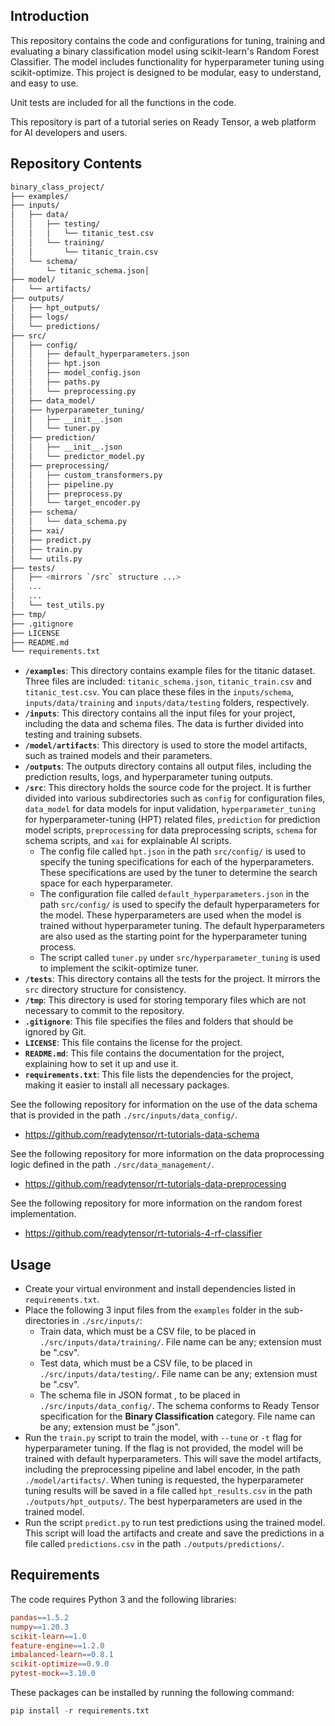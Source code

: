 ## Introduction

This repository contains the code and configurations for tuning, training and evaluating a binary classification model using scikit-learn's Random Forest Classifier. The model includes functionality for hyperparameter tuning using scikit-optimize. This project is designed to be modular, easy to understand, and easy to use.

Unit tests are included for all the functions in the code.

This repository is part of a tutorial series on Ready Tensor, a web platform for AI developers and users.

## Repository Contents

```bash
binary_class_project/
├── examples/
├── inputs/
│   ├── data/
│   │   ├── testing/
│   │   │   └── titanic_test.csv
│   │   └── training/
│   │       └── titanic_train.csv
│   └── schema/
│       └─ titanic_schema.json│
├── model/
│   └── artifacts/
├── outputs/
│   ├── hpt_outputs/
│   ├── logs/
│   └── predictions/
├── src/
│   ├── config/
│   │   ├── default_hyperparameters.json
│   │   ├── hpt.json
│   │   ├── model_config.json
│   │   ├── paths.py
│   │   └── preprocessing.py
│   ├── data_model/
│   ├── hyperparameter_tuning/
│   │   ├── __init__.json
│   │   └── tuner.py
│   ├── prediction/
│   │   ├── __init__.json
│   │   └── predictor_model.py
│   ├── preprocessing/
│   │   ├── custom_transformers.py
│   │   ├── pipeline.py
│   │   ├── preprocess.py
│   │   └── target_encoder.py
│   ├── schema/
│   │   └── data_schema.py
│   ├── xai/
│   ├── predict.py
│   ├── train.py
│   └── utils.py
├── tests/
│   ├── <mirrors `/src` structure ...>
│   ...
│   ...
│   └── test_utils.py
├── tmp/
├── .gitignore
├── LICENSE
├── README.md
└── requirements.txt
```

- **`/examples`**: This directory contains example files for the titanic dataset. Three files are included: `titanic_schema.json`, `titanic_train.csv` and `titanic_test.csv`. You can place these files in the `inputs/schema`, `inputs/data/training` and `inputs/data/testing` folders, respectively.
- **`/inputs`**: This directory contains all the input files for your project, including the data and schema files. The data is further divided into testing and training subsets.
- **`/model/artifacts`**: This directory is used to store the model artifacts, such as trained models and their parameters.
- **`/outputs`**: The outputs directory contains all output files, including the prediction results, logs, and hyperparameter tuning outputs.
- **`/src`**: This directory holds the source code for the project. It is further divided into various subdirectories such as `config` for configuration files, `data_model` for data models for input validation, `hyperparameter_tuning` for hyperparameter-tuning (HPT) related files, `prediction` for prediction model scripts, `preprocessing` for data preprocessing scripts, `schema` for schema scripts, and `xai` for explainable AI scripts.
  - The config file called `hpt.json` in the path `src/config/` is used to specify the tuning specifications for each of the hyperparameters. These specifications are used by the tuner to determine the search space for each hyperparameter.
  - The configuration file called `default_hyperparameters.json` in the path `src/config/` is used to specify the default hyperparameters for the model. These hyperparameters are used when the model is trained without hyperparameter tuning. The default hyperparameters are also used as the starting point for the hyperparameter tuning process.
  - The script called `tuner.py` under `src/hyperparameter_tuning` is used to implement the scikit-optimize tuner.
- **`/tests`**: This directory contains all the tests for the project. It mirrors the `src` directory structure for consistency.
- **`/tmp`**: This directory is used for storing temporary files which are not necessary to commit to the repository.
- **`.gitignore`**: This file specifies the files and folders that should be ignored by Git.
- **`LICENSE`**: This file contains the license for the project.
- **`README.md`**: This file contains the documentation for the project, explaining how to set it up and use it.
- **`requirements.txt`**: This file lists the dependencies for the project, making it easier to install all necessary packages.

See the following repository for information on the use of the data schema that is provided in the path `./src/inputs/data_config/`.

- https://github.com/readytensor/rt-tutorials-data-schema

See the following repository for more information on the data proprocessing logic defined in the path `./src/data_management/`.

- https://github.com/readytensor/rt-tutorials-data-preprocessing

See the following repository for more information on the random forest implementation.

- https://github.com/readytensor/rt-tutorials-4-rf-classifier

## Usage

- Create your virtual environment and install dependencies listed in `requirements.txt`.
- Place the following 3 input files from the `examples` folder in the sub-directories in `./src/inputs/`:
  - Train data, which must be a CSV file, to be placed in `./src/inputs/data/training/`. File name can be any; extension must be ".csv".
  - Test data, which must be a CSV file, to be placed in `./src/inputs/data/testing/`. File name can be any; extension must be ".csv".
  - The schema file in JSON format , to be placed in `./src/inputs/data_config/`. The schema conforms to Ready Tensor specification for the **Binary Classification** category. File name can be any; extension must be ".json".
- Run the `train.py` script to train the model, with `--tune` or `-t` flag for hyperparameter tuning. If the flag is not provided, the model will be trained with default hyperparameters. This will save the model artifacts, including the preprocessing pipeline and label encoder, in the path `./model/artifacts/`. When tuning is requested, the hyperparameter tuning results will be saved in a file called `hpt_results.csv` in the path `./outputs/hpt_outputs/`. The best hyperparameters are used in the trained model.
- Run the script `predict.py` to run test predictions using the trained model. This script will load the artifacts and create and save the predictions in a file called `predictions.csv` in the path `./outputs/predictions/`.

## Requirements

The code requires Python 3 and the following libraries:

```makefile
pandas==1.5.2
numpy==1.20.3
scikit-learn==1.0
feature-engine==1.2.0
imbalanced-learn==0.8.1
scikit-optimize==0.9.0
pytest-mock==3.10.0
```

These packages can be installed by running the following command:

```python
pip install -r requirements.txt
```
